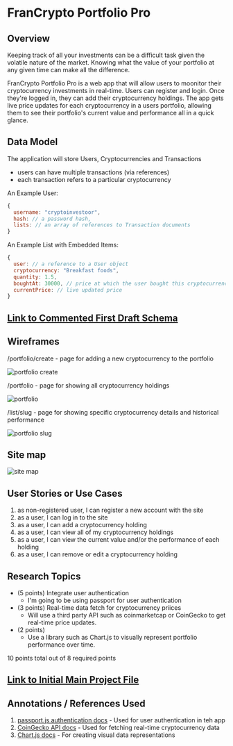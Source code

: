 # FranCrypto Portfolio Pro

## Overview

Keeping track of all your investments can be a difficult task given the volatile nature of the market. Knowing what the value of your portfolio at any given time can make all the difference.

FranCrypto Portfolio Pro is a web app that will allow users to moonitor their cryptocurrency investments in real-time. Users can register and login. Once they're logged in, they can add their cryptocurrency holdings. The app gets live price updates for each cryptocurrency in a users portfolio, allowing them to see their portfolio's current value and performance all in a quick glance.


## Data Model

The application will store Users, Cryptocurrencies and Transactions

* users can have multiple transactions (via references)
* each transaction refers to a particular cryptocurrency

An Example User:

```javascript
{
  username: "cryptoinvestoor",
  hash: // a password hash,
  lists: // an array of references to Transaction documents
}
```

An Example List with Embedded Items:

```javascript
{
  user: // a reference to a User object
  cryptocurrency: "Breakfast foods",
  quantity: 1.5,
  boughtAt: 30000, // price at which the user bought this cryptocurrency
  currentPrice: // live updated price
}
```


## [Link to Commented First Draft Schema](db.mjs) 


## Wireframes

/portfolio/create - page for adding a new cryptocurrency to the portfolio

![portfolio create](documentation/Portfoliocreate.png)

/portfolio - page for showing all cryptocurrency holdings

![portfolio](documentation/Portfolio.png)

/list/slug - page for showing specific cryptocurrency details and historical performance

![portfolio slug](documentation/Portfolio_slug.png)

## Site map

![site map](documentation/Site_map.png)

## User Stories or Use Cases

1. as non-registered user, I can register a new account with the site
2. as a user, I can log in to the site
3. as a user, I can add a cryptocurrency holding
4. as a user, I can view all of my cryptocurrency holdings
5. as a user, I can view the current value and/or the performance of each holding
6. as a user, I can remove or edit a cryptocurrency holding

## Research Topics

* (5 points) Integrate user authentication
    * I'm going to be using passport for user authentication
* (3 points) Real-time data fetch for cryptocurrency priices
    * Will use a third party API such as coinmarketcap or CoinGecko to get real-time price updates.
* (2 points)
    * Use a library such as Chart.js to visually represent portfolio performance over time.

10 points total out of 8 required points 


## [Link to Initial Main Project File](app.mjs) 

## Annotations / References Used

1. [passport.js authentication docs](http://passportjs.org/docs) - Used for user authentication in teh app
2. [CoinGecko API docs](https://www.coingecko.com/api/documentation) - Used for fetching real-time cryptocurrency data
3. [Chart.js docs](https://www.chartjs.org/docs/latest/) - For creating visual data representations

